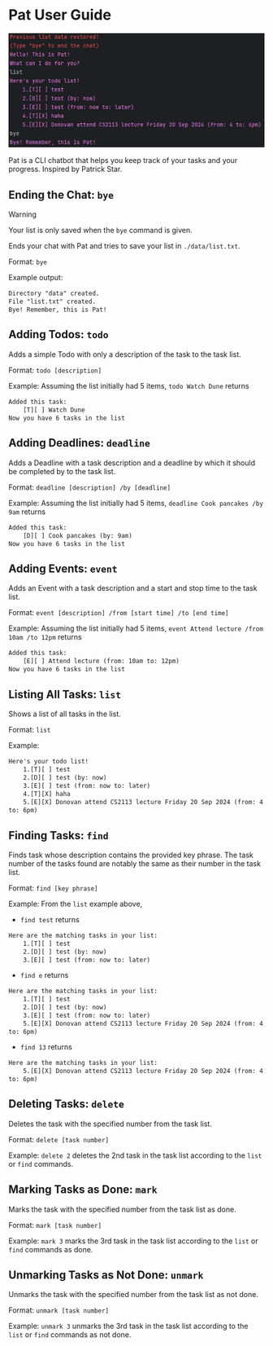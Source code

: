 # Pat User Guide

![Pat.png](Pat.png)

Pat is a CLI chatbot that helps you keep track of your tasks and your progress. Inspired by Patrick Star.

## Ending the Chat: `bye`

> [!WARNING]
> Your list is only saved when the `bye` command is given. 

Ends your chat with Pat and tries to save your list in `./data/list.txt`.

Format: `bye`

Example output:

```
Directory "data" created.
File "list.txt" created.
Bye! Remember, this is Pat!
```

## Adding Todos: `todo`

Adds a simple Todo with only a description of the task to the task list.

Format: `todo [description]`

Example: Assuming the list initially had 5 items, `todo Watch Dune` returns

```
Added this task:
    [T][ ] Watch Dune
Now you have 6 tasks in the list
``` 

## Adding Deadlines: `deadline`

Adds a Deadline with a task description and a deadline by which it should be completed by to the task list.

Format: `deadline [description] /by [deadline]`

Example: Assuming the list initially had 5 items, `deadline Cook pancakes /by 9am` returns

```
Added this task:
    [D][ ] Cook pancakes (by: 9am)
Now you have 6 tasks in the list
```

## Adding Events: `event`

Adds an Event with a task description and a start and stop time to the task list.

Format: `event [description] /from [start time] /to [end time]`

Example: Assuming the list initially had 5 items, `event Attend lecture /from 10am /to 12pm` returns

```
Added this task:
    [E][ ] Attend lecture (from: 10am to: 12pm)
Now you have 6 tasks in the list
```

## Listing All Tasks: `list`

Shows a list of all tasks in the list.

Format: `list`

Example:

```
Here's your todo list!
    1.[T][ ] test
    2.[D][ ] test (by: now)
    3.[E][ ] test (from: now to: later)
    4.[T][X] haha
    5.[E][X] Donovan attend CS2113 lecture Friday 20 Sep 2024 (from: 4 to: 6pm)
```

## Finding Tasks: `find`

Finds task whose description contains the provided key phrase. The task number of the tasks found are notably the same as their number in the task list. 

Format: `find [key phrase]`

Example: From the `list` example above, 
- `find test` returns 
```
Here are the matching tasks in your list:
    1.[T][ ] test
    2.[D][ ] test (by: now)
    3.[E][ ] test (from: now to: later)
```
- `find e` returns
```
Here are the matching tasks in your list:
    1.[T][ ] test
    2.[D][ ] test (by: now)
    3.[E][ ] test (from: now to: later)
    5.[E][X] Donovan attend CS2113 lecture Friday 20 Sep 2024 (from: 4 to: 6pm)
```
- `find 13` returns
```
Here are the matching tasks in your list:
    5.[E][X] Donovan attend CS2113 lecture Friday 20 Sep 2024 (from: 4 to: 6pm)
```

## Deleting Tasks: `delete`

Deletes the task with the specified number from the task list.

Format: `delete [task number]`

Example: `delete 2` deletes the 2nd task in the task list according to the `list` or `find` commands.

## Marking Tasks as Done: `mark`

Marks the task with the specified number from the task list as done.

Format: `mark [task number]`

Example: `mark 3` marks the 3rd task in the task list according to the `list` or `find` commands as done.  

## Unmarking Tasks as Not Done: `unmark`

Unmarks the task with the specified number from the task list as not done.

Format: `unmark [task number]`

Example: `unmark 3` unmarks the 3rd task in the task list according to the `list` or `find` commands as not done.  
